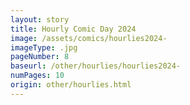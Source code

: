 ```yaml
---
layout: story
title: Hourly Comic Day 2024
image: /assets/comics/hourlies2024-
imageType: .jpg
pageNumber: 8
baseurl: /other/hourlies/hourlies2024-
numPages: 10
origin: other/hourlies.html
---
```

